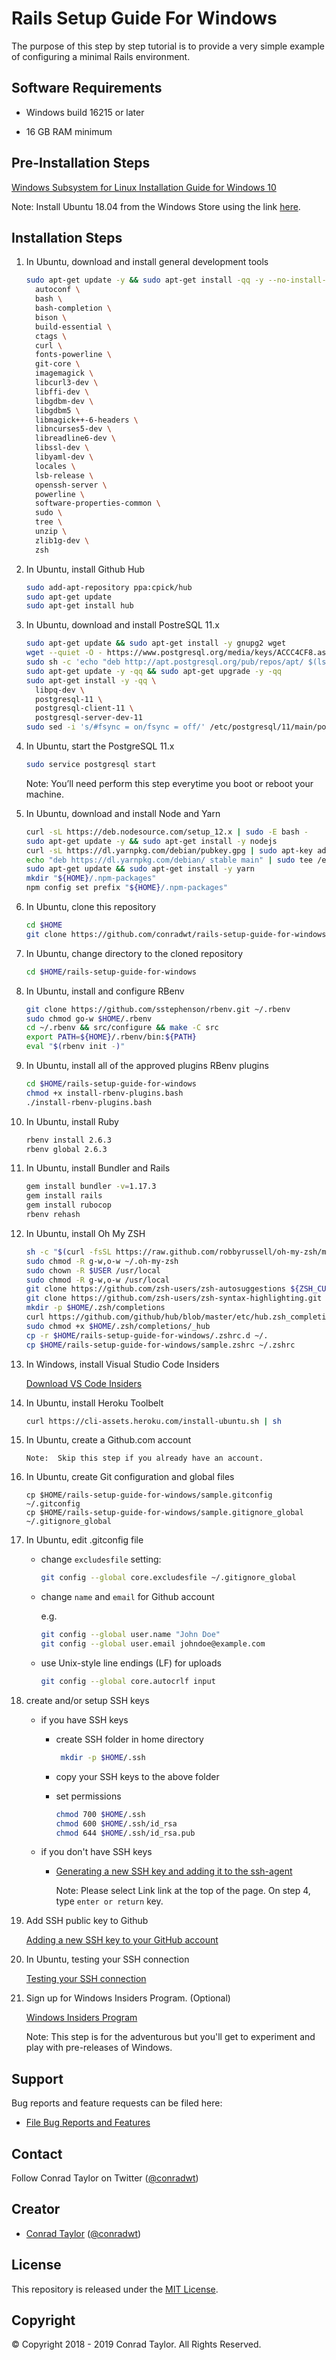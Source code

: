 # Rails Setup Guide For Windows

The purpose of this step by step tutorial is to provide a very simple example of configuring a minimal Rails environment.

## Software Requirements

- Windows build 16215 or later

- 16 GB RAM minimum

## Pre-Installation Steps

[Windows Subsystem for Linux Installation Guide for Windows 10](https://docs.microsoft.com/en-us/windows/wsl/install-win10)

Note: Install Ubuntu 18.04 from the Windows Store using the link [here](https://www.microsoft.com/en-us/p/ubuntu-1804/9n9tngvndl3q).

## Installation Steps

1.  In Ubuntu, download and install general development tools

    ```bash
    sudo apt-get update -y && sudo apt-get install -qq -y --no-install-recommends \
      autoconf \
      bash \
      bash-completion \
      bison \
      build-essential \
      ctags \
      curl \
      fonts-powerline \
      git-core \
      imagemagick \
      libcurl3-dev \
      libffi-dev \
      libgdbm-dev \
      libgdbm5 \
      libmagick++-6-headers \
      libncurses5-dev \
      libreadline6-dev \
      libssl-dev \
      libyaml-dev \
      locales \
      lsb-release \
      openssh-server \
      powerline \
      software-properties-common \
      sudo \
      tree \
      unzip \
      zlib1g-dev \
      zsh
    ```

2.  In Ubuntu, install Github Hub

    ```bash
    sudo add-apt-repository ppa:cpick/hub
    sudo apt-get update
    sudo apt-get install hub
    ```

3.  In Ubuntu, download and install PostreSQL 11.x

    ```bash
    sudo apt-get update && sudo apt-get install -y gnupg2 wget
    wget --quiet -O - https://www.postgresql.org/media/keys/ACCC4CF8.asc | sudo apt-key add -
    sudo sh -c 'echo "deb http://apt.postgresql.org/pub/repos/apt/ $(lsb_release -sc)-pgdg main" > /etc/apt/sources.list.d/PostgreSQL.list'
    sudo apt-get update -y -qq && sudo apt-get upgrade -y -qq
    sudo apt-get install -y -qq \
      libpq-dev \
      postgresql-11 \
      postgresql-client-11 \
      postgresql-server-dev-11
    sudo sed -i 's/#fsync = on/fsync = off/' /etc/postgresql/11/main/postgresql.conf
    ```

4.  In Ubuntu, start the PostgreSQL 11.x

    ```bash
    sudo service postgresql start
    ```

    Note: You’ll need perform this step everytime you boot or reboot your machine.

5.  In Ubuntu, download and install Node and Yarn

    ```bash
    curl -sL https://deb.nodesource.com/setup_12.x | sudo -E bash -
    sudo apt-get update -y && sudo apt-get install -y nodejs
    curl -sL https://dl.yarnpkg.com/debian/pubkey.gpg | sudo apt-key add -
    echo "deb https://dl.yarnpkg.com/debian/ stable main" | sudo tee /etc/apt/sources.list.d/yarn.list
    sudo apt-get update && sudo apt-get install -y yarn
    mkdir "${HOME}/.npm-packages"
    npm config set prefix "${HOME}/.npm-packages"
    ```

6.  In Ubuntu, clone this repository

    ```bash
    cd $HOME
    git clone https://github.com/conradwt/rails-setup-guide-for-windows
    ```

7.  In Ubuntu, change directory to the cloned repository

    ```bash
    cd $HOME/rails-setup-guide-for-windows
    ```

8.  In Ubuntu, install and configure RBenv

    ```bash
    git clone https://github.com/sstephenson/rbenv.git ~/.rbenv
    sudo chmod go-w $HOME/.rbenv
    cd ~/.rbenv && src/configure && make -C src
    export PATH=${HOME}/.rbenv/bin:${PATH}
    eval "$(rbenv init -)"
    ```

9.  In Ubuntu, install all of the approved plugins RBenv plugins

    ```bash
    cd $HOME/rails-setup-guide-for-windows
    chmod +x install-rbenv-plugins.bash
    ./install-rbenv-plugins.bash
    ```

10. In Ubuntu, install Ruby

    ```bash
    rbenv install 2.6.3
    rbenv global 2.6.3
    ```

11. In Ubuntu, install Bundler and Rails

    ```bash
    gem install bundler -v=1.17.3
    gem install rails
    gem install rubocop
    rbenv rehash
    ```

12. In Ubuntu, install Oh My ZSH

    ```bash
    sh -c "$(curl -fsSL https://raw.github.com/robbyrussell/oh-my-zsh/master/tools/install.sh)"
    sudo chmod -R g-w,o-w ~/.oh-my-zsh
    sudo chown -R $USER /usr/local
    sudo chmod -R g-w,o-w /usr/local
    git clone https://github.com/zsh-users/zsh-autosuggestions ${ZSH_CUSTOM:-~/.oh-my-zsh/custom}/plugins/zsh-autosuggestions
    git clone https://github.com/zsh-users/zsh-syntax-highlighting.git ${ZSH_CUSTOM:-~/.oh-my-zsh/custom}/plugins/zsh-syntax-highlighting
    mkdir -p $HOME/.zsh/completions
    curl https://github.com/github/hub/blob/master/etc/hub.zsh_completion >  ~/.zsh/completions/_hub
    sudo chmod +x $HOME/.zsh/completions/_hub
    cp -r $HOME/rails-setup-guide-for-windows/.zshrc.d ~/.
    cp $HOME/rails-setup-guide-for-windows/sample.zshrc ~/.zshrc
    ```

13. In Windows, install Visual Studio Code Insiders

    [Download VS Code Insiders](https://code.visualstudio.com/docs/?dv=win64&build=insiders)

14. In Ubuntu, install Heroku Toolbelt

    ```bash
    curl https://cli-assets.heroku.com/install-ubuntu.sh | sh
    ```

15. In Ubuntu, create a Github.com account

    ```
    Note:  Skip this step if you already have an account.
    ```

16. In Ubuntu, create Git configuration and global files

    ```
    cp $HOME/rails-setup-guide-for-windows/sample.gitconfig ~/.gitconfig
    cp $HOME/rails-setup-guide-for-windows/sample.gitignore_global ~/.gitignore_global
    ```

17. In Ubuntu, edit .gitconfig file

    - change `excludesfile` setting:

      ```bash
      git config --global core.excludesfile ~/.gitignore_global
      ```

    - change `name` and `email` for Github account

      e.g.

      ```bash
      git config --global user.name "John Doe"
      git config --global user.email johndoe@example.com
      ```

    - use Unix-style line endings (LF) for uploads

      ```bash
      git config --global core.autocrlf input
      ```

18. create and/or setup SSH keys

    - if you have SSH keys

      - create SSH folder in home directory

        ```bash
         mkdir -p $HOME/.ssh
        ```

      - copy your SSH keys to the above folder

      - set permissions

        ```bash
        chmod 700 $HOME/.ssh
        chmod 600 $HOME/.ssh/id_rsa
        chmod 644 $HOME/.ssh/id_rsa.pub
        ```

    - if you don't have SSH keys

      - [Generating a new SSH key and adding it to the ssh-agent](https://help.github.com/en/articles/generating-a-new-ssh-key-and-adding-it-to-the-ssh-agent)

        Note: Please select Link link at the top of the page. On step 4, type `enter or return` key.

19. Add SSH public key to Github

    [Adding a new SSH key to your GitHub account](https://help.github.com/en/articles/adding-a-new-ssh-key-to-your-github-account)

20. In Ubuntu, testing your SSH connection

    [Testing your SSH connection](https://help.github.com/en/articles/testing-your-ssh-connection)

21. Sign up for Windows Insiders Program. (Optional)

    [Windows Insiders Program](https://insider.windows.com)

    Note: This step is for the adventurous but you'll get to experiment and play with pre-releases of Windows.

## Support

Bug reports and feature requests can be filed here:

- [File Bug Reports and Features](https://github.com/conradwt/rails-setup-guide-for-windows/issues)

## Contact

Follow Conrad Taylor on Twitter ([@conradwt](https://twitter.com/conradwt))

## Creator

- [Conrad Taylor](http://github.com/conradwt) ([@conradwt](https://twitter.com/conradwt))

## License

This repository is released under the [MIT License](http://www.opensource.org/licenses/MIT).

## Copyright

&copy; Copyright 2018 - 2019 Conrad Taylor. All Rights Reserved.
